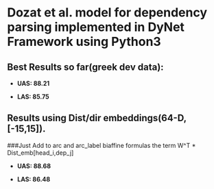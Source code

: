 # Dozat et al. model for dependency parsing implemented in DyNet Framework using Python3

## Best Results so far(greek dev data):

- **UAS: 88.21**  

- **LAS: 85.75**

## Results using Dist/dir embeddings(64-D,[-15,15]).
###Just Add to arc and arc_label biaffine formulas the term W^T * Dist_emb[head_i,dep_j]

- **UAS: 88.68**  

- **LAS: 86.48**
